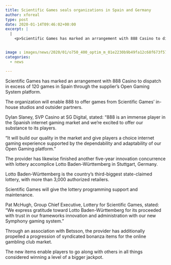 ```yaml
---
title: Scientific Games seals organizations in Spain and Germany
author: xforeal 
type: post
date: 2020-01-14T09:46:02+00:00
excerpt: |
  |
    <p>Scientific Games has marked an arrangement with 888 Casino to dispatch in excess of 120 games in Spain through the supplier&rsquo;s Open Gaming System platform</p>


image : images/news/2020/01/o750_400_optim_m_01e2230b9b49fa12c68f673f57132132.jpg
categories:
  - news

---
```

Scientific Games has marked an arrangement with 888 Casino to dispatch in excess of 120 games in Spain through the supplier’s Open Gaming System platform.

The organization will enable 888 to offer games from Scientific Games’ in-house studios and outsider partners.

Dylan Slaney, SVP Casino at SG Digital, stated: “888 is an immense player in the Spanish internet gaming market and we’re excited to offer our substance to its players.

“It will build our quality in the market and give players a choice internet gaming experience supported by the dependability and adaptability of our Open Gaming platform.”

The provider has likewise finished another five-year innovation concurrence with lottery accomplice Lotto Baden-Württemberg in Stuttgart, Germany.

Lotto Baden-Württemberg is the country’s third-biggest state-claimed lottery, with more than 3,000 authorized retailers.

Scientific Games will give the lottery programming support and maintenance.

Pat McHugh, Group Chief Executive, Lottery for Scientific Games, stated: “We express gratitude toward Lotto Baden-Württemberg for its proceeded with trust in our frameworks innovation and administration with our new Symphony gaming system.”

Through an association with Betsson, the provider has additionally propelled a progression of syndicated bonanza items for the online gambling club market.

The new items enable players to go along with others in all things considered winning a level of a bigger jackpot.